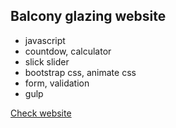## Balcony glazing website

- javascript
- countdow, calculator
- slick slider
- bootstrap css, animate css
- form, validation
- gulp

[Check website](https://sunwin-project.netlify.app/)